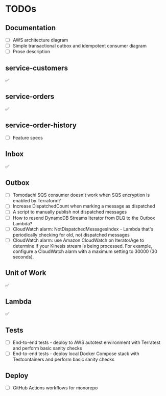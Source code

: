 # TODOs

## Documentation

- [ ] AWS architecture diagram
- [ ] Simple transactional outbox and idempotent consumer diagram
- [ ] Prose description

## service-customers

✅

## service-orders

✅

## service-order-history

- [ ] Feature specs

## Inbox

✅

## Outbox

- [ ] Tomodachi SQS consumer doesn't work when SQS encryption is enabled by Terraform?
- [ ] Increase DispatchedCount when marking a message as dispatched
- [ ] A script to manually publish not dispatched messages
- [ ] How to resend DynamoDB Streams Iterator from DLQ to the Outbox Lambda?
- [ ] CloudWatch alarm: NotDispatchedMessagesIndex - Lambda that's periodically checking for old, not dispatched messages
- [ ] CloudWatch alarm: use Amazon CloudWatch on IteratorAge to determine if your Kinesis stream is being processed. For example, configure a CloudWatch alarm with a maximum setting to 30000 (30 seconds).

## Unit of Work

✅

## Lambda

✅

## Tests

- [ ] End-to-end tests - deploy to AWS autotest environment with Terratest and perform basic sanity checks
- [ ] End-to-end tests - deploy local Docker Compose stack with Testcontainers and perform basic sanity checks

## Deploy

- [ ] GitHub Actions workflows for monorepo
